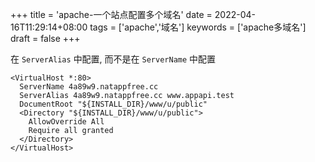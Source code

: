 +++
title = 'apache-一个站点配置多个域名'
date = 2022-04-16T11:29:14+08:00
tags =  ['apache','域名']
keywords = ['apache多域名']
draft = false
+++

在 `ServerAlias` 中配置, 而不是在 `ServerName` 中配置
```
<VirtualHost *:80>
  ServerName 4a89w9.natappfree.cc
  ServerAlias 4a89w9.natappfree.cc www.appapi.test
  DocumentRoot "${INSTALL_DIR}/www/u/public"
  <Directory "${INSTALL_DIR}/www/u/public">
    AllowOverride All
    Require all granted
  </Directory>
</VirtualHost>
```
